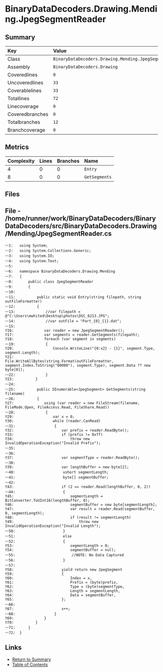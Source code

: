 ﻿# BinaryDataDecoders.Drawing.Mending.JpegSegmentReader

## Summary

| Key             | Value                                                  |
| :-------------- | :----------------------------------------------------- |
| Class           | `BinaryDataDecoders.Drawing.Mending.JpegSegmentReader` |
| Assembly        | `BinaryDataDecoders.Drawing`                           |
| Coveredlines    | `0`                                                    |
| Uncoveredlines  | `33`                                                   |
| Coverablelines  | `33`                                                   |
| Totallines      | `72`                                                   |
| Linecoverage    | `0`                                                    |
| Coveredbranches | `0`                                                    |
| Totalbranches   | `12`                                                   |
| Branchcoverage  | `0`                                                    |

## Metrics

| Complexity | Lines | Branches | Name          |
| :--------- | :---- | :------- | :------------ |
| 4          | 0     | 0        | `Entry`       |
| 8          | 0     | 0        | `GetSegments` |

## Files

## File - /home/runner/work/BinaryDataDecoders/BinaryDataDecoders/src/BinaryDataDecoders.Drawing/Mending/JpegSegmentReader.cs

```CSharp
〰1:   using System;
〰2:   using System.Collections.Generic;
〰3:   using System.IO;
〰4:   using System.Text;
〰5:   
〰6:   namespace BinaryDataDecoders.Drawing.Mending
〰7:   {
〰8:       public class JpegSegmentReader
〰9:       {
〰10:  
〰11:          public static void Entry(string filepath, string outFileFormatter)
〰12:          {
〰13:              //var filepath = @"C:\Users\mwhited\Desktop\photos\DSC_6213.JPG";
〰14:              //var outFile = "Part_{0}_{1}.dat";
〰15:  
‼16:              var reader = new JpegSegmentReader();
‼17:              var segments = reader.GetSegments(filepath);
‼18:              foreach (var segment in segments)
〰19:              {
‼20:                  Console.WriteLine("{0:x2} - {1}", segment.Type, segment.Length);
‼21:                  File.WriteAllBytes(string.Format(outFileFormatter, segment.Index.ToString("00000"), segment.Type), segment.Data ?? new byte[0]);
〰22:              }
‼23:          }
〰24:  
〰25:          public IEnumerable<JpegSegment> GetSegments(string filename)
〰26:          {
‼27:              using (var reader = new FileStream(filename, FileMode.Open, FileAccess.Read, FileShare.Read))
〰28:              {
‼29:                  var x = 0;
‼30:                  while (reader.CanRead)
〰31:                  {
‼32:                      var prefix = reader.ReadByte();
‼33:                      if (prefix != 0xff)
‼34:                          throw new InvalidOperationException("Invalid Prefix");
〰35:  
〰36:  
‼37:                      var segmentType = reader.ReadByte();
〰38:  
‼39:                      var lengthBuffer = new byte[2];
〰40:                      ushort segmentLength;
〰41:                      byte[] segmentBuffer;
〰42:  
‼43:                      if (2 == reader.Read(lengthBuffer, 0, 2))
〰44:                      {
‼45:                          segmentLength = BitConverter.ToUInt16(lengthBuffer, 0);
‼46:                          segmentBuffer = new byte[segmentLength];
‼47:                          var result = reader.Read(segmentBuffer, 0, segmentLength);
‼48:                          if (result != segmentLength)
‼49:                              throw new InvalidOperationException("Invalid Length");
〰50:                      }
〰51:                      else
〰52:                      {
‼53:                          segmentLength = 0;
‼54:                          segmentBuffer = null;
〰55:                          //NOTE: No Data Captured
〰56:                      }
〰57:  
‼58:                      yield return new JpegSegment
‼59:                      {
‼60:                          Index = x,
‼61:                          Prefix = (byte)prefix,
‼62:                          Type = (byte)segmentType,
‼63:                          Length = segmentLength,
‼64:                          Data = segmentBuffer,
‼65:                      };
〰66:  
‼67:                      x++;
〰68:                  }
‼69:              }
‼70:          }
〰71:      }
〰72:  }
```

## Links

* [Return to Summary](Summary.md)
* [Table of Contents](../TOC.md)

